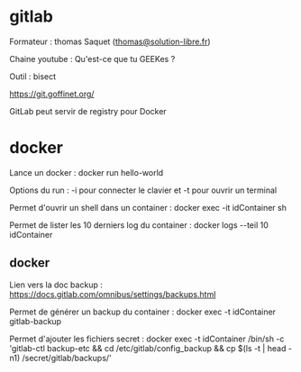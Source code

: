 # gitlab

Formateur : thomas Saquet (thomas@solution-libre.fr)

Chaine youtube : Qu'est-ce que tu GEEKes ?

Outil : bisect

https://git.goffinet.org/

GitLab peut servir de registry pour Docker

# docker

Lance un docker : docker run hello-world 

Options du run : -i pour connecter le clavier et -t pour ouvrir un terminal

Permet d'ouvrir un shell dans un container : docker exec -it idContainer sh

Permet de lister les 10 derniers log du container : docker logs --teil 10 idContainer

## docker
Lien vers la doc backup : https://docs.gitlab.com/omnibus/settings/backups.html

Permet de générer un backup du container : docker exec -t idContainer gitlab-backup

Permet d'ajouter les fichiers secret : docker exec -t idContainer /bin/sh -c 'gitlab-ctl backup-etc && cd /etc/gitlab/config_backup && cp $(ls -t | head -n1) /secret/gitlab/backups/'
